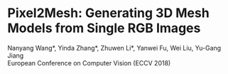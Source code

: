 # Pixel2Mesh: Generating 3D Mesh Models from Single RGB Images
Nanyang Wang*, Yinda Zhang*, Zhuwen Li*, Yanwei Fu, Wei Liu, Yu-Gang Jiang</br>
European Conference on Computer Vision (ECCV 2018)
